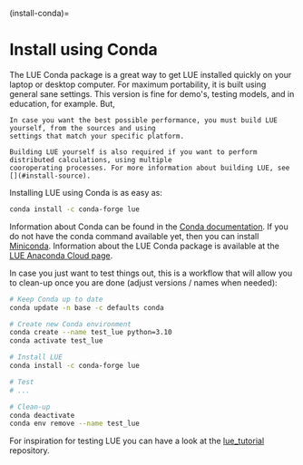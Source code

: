 (install-conda)=

# Install using Conda

The LUE Conda package is a great way to get LUE installed quickly on your laptop or desktop computer. For
maximum portability, it is built using general sane settings. This version is fine for demo's, testing models,
and in education, for example. But,

```{warning}
In case you want the best possible performance, you must build LUE yourself, from the sources and using
settings that match your specific platform.

Building LUE yourself is also required if you want to perform distributed calculations, using multiple
cooroperating processes. For more information about building LUE, see [](#install-source).
```


Installing LUE using Conda is as easy as:

```bash
conda install -c conda-forge lue
```

Information about Conda can be found in the [Conda documentation](https://docs.conda.io/en/latest/). If you do
not have the conda command available yet, then you can install
[Miniconda](https://docs.conda.io/en/latest/miniconda.html). Information about the LUE Conda package is
available at the [LUE Anaconda Cloud page](https://anaconda.org/conda-forge/lue).

In case you just want to test things out, this is a workflow that will allow you to clean-up once you are done
(adjust versions / names when needed):

```bash
# Keep Conda up to date
conda update -n base -c defaults conda

# Create new Conda environment
conda create --name test_lue python=3.10
conda activate test_lue

# Install LUE
conda install -c conda-forge lue

# Test
# ...

# Clean-up
conda deactivate
conda env remove --name test_lue
```

For inspiration for testing LUE you can have a look at the
[lue_tutorial](https://github.com/computationalgeography/lue_tutorial) repository.
